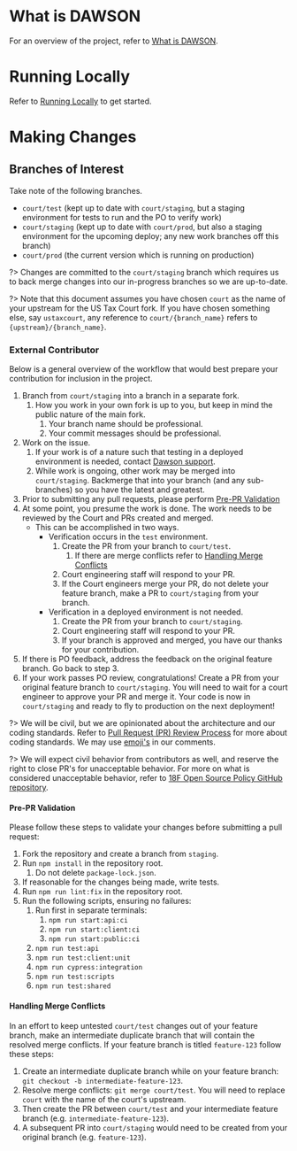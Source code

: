 # What is DAWSON

For an overview of the project, refer to [What is DAWSON](/what-is-dawson.md).

# Running Locally

Refer to [Running Locally](/running-locally) to get started.

# Making Changes

## Branches of Interest

Take note of the following branches.

- `court/test` (kept up to date with `court/staging`, but a staging environment for tests to run and the PO to verify work)
- `court/staging` (kept up to date with `court/prod`, but also a staging environment for the upcoming deploy; any new work branches off this branch)
- `court/prod` (the current version which is running on production)

?> Changes are committed to the `court/staging` branch which requires us to back merge changes into our in-progress branches so we are up-to-date.

?> Note that this document assumes you have chosen `court` as the name of your upstream for the US Tax Court fork. If you have chosen something else, say `ustaxcourt`, any reference to `court/{branch_name}` refers to `{upstream}/{branch_name}`.

### External Contributor

Below is a general overview of the workflow that would best prepare your contribution for inclusion in the project.

1. Branch from `court/staging` into a branch in a separate fork.
    1. How you work in your own fork is up to you, but keep in mind the public nature of the main fork.
        1. Your branch name should be professional.
        1. Your commit messages should be professional.
1. Work on the issue.
    1. If your work is of a nature such that testing in a deployed environment is needed, contact [Dawson support](dawson.support@ustaxcourt.gov).
    1. While work is ongoing, other work may be merged into `court/staging`.  Backmerge that into your branch (and any sub-branches) so you have the latest and greatest.
1. Prior to submitting any pull requests, please perform [Pre-PR Validation](#pre-pr-validation)
1. At some point, you presume the work is done.  The work needs to be reviewed by the Court and PRs created and merged.
    - This can be accomplished in two ways.
        - Verification occurs in the `test` environment.
            1. Create the PR from your branch to `court/test`.
               1. If there are merge conflicts refer to [Handling Merge Conflicts](#handling-merge-conflicts)
            1. Court engineering staff will respond to your PR.
            1. If the Court engineers merge your PR, do not delete your feature branch, make a PR to `court/staging` from your branch.
        - Verification in a deployed environment is not needed.
            1. Create the PR from your branch to `court/staging`.
            1. Court engineering staff will respond to your PR.
            1. If your branch is approved and merged, you have our thanks for your contribution.
1. If there is PO feedback, address the feedback on the original feature branch.  Go back to step 3.
1. If your work passes PO review, congratulations!  Create a PR from your original feature branch to `court/staging`.  You will need to wait for a court engineer to approve your PR and merge it.  Your code is now in `court/staging` and ready to fly to production on the next deployment!

?> We will be civil, but we are opinionated about the architecture and our coding standards. Refer to [Pull Request (PR) Review Process](code-review.md) for more about coding standards. We may use [emoji's](https://github.com/erikthedeveloper/code-review-emoji-guide) in our comments.

?> We will expect civil behavior from contributors as well, and reserve the right to close PR's for unacceptable behavior. For more on what is considered unacceptable behavior, refer to [18F Open Source Policy GitHub repository](https://github.com/18f/open-source-policy).

#### Pre-PR Validation

Please follow these steps to validate your changes before submitting a pull request:

1. Fork the repository and create a branch from `staging`.
1. Run `npm install` in the repository root.
    1. Do not delete `package-lock.json`.
1. If reasonable for the changes being made, write tests.
1. Run `npm run lint:fix` in the repository root.
1. Run the following scripts, ensuring no failures:
    1. Run first in separate terminals:
       1. `npm run start:api:ci`
       1. `npm run start:client:ci`
       1. `npm run start:public:ci`
    1. `npm run test:api`
    1. `npm run test:client:unit`
    1. `npm run cypress:integration`
    1. `npm run test:scripts`
    1. `npm run test:shared`
       

#### Handling Merge Conflicts

In an effort to keep untested `court/test` changes out of your feature branch, make an intermediate duplicate branch that will contain the resolved merge conflicts. If your feature branch is titled `feature-123` follow these steps:
1. Create an intermediate duplicate branch while on your feature branch: `git checkout -b intermediate-feature-123`.
1. Resolve merge conflicts: `git merge court/test`.  You will need to replace `court` with the name of the court's upstream.
1. Then create the PR between `court/test` and your intermediate feature branch (e.g. `intermediate-feature-123`).
1. A subsequent PR into `court/staging` would need to be created from your original branch (e.g. `feature-123`).
